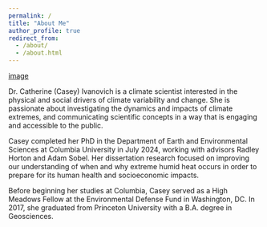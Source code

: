 ```yaml
---
permalink: /
title: "About Me"
author_profile: true
redirect_from: 
  - /about/
  - /about.html
---
```


[image](../../files/oceanography.jpg)

Dr. Catherine (Casey) Ivanovich is a climate scientist interested in the physical and social drivers of climate variability and change. She is passionate about investigating the dynamics and impacts of climate extremes, and communicating scientific concepts in a way that is engaging and accessible to the public.

Casey completed her PhD in the Department of Earth and Environmental Sciences at Columbia University in July 2024, working with advisors Radley Horton and Adam Sobel. Her dissertation research focused on improving our understanding of when and why extreme humid heat occurs in order to prepare for its human health and socioeconomic impacts.

Before beginning her studies at Columbia, Casey served as a High Meadows Fellow at the Environmental Defense Fund in Washington, DC. In 2017, she graduated from Princeton University with a B.A. degree in Geosciences.
